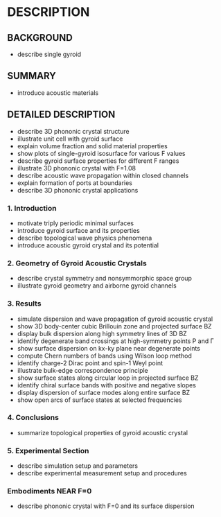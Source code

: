 # DESCRIPTION

## BACKGROUND

- describe single gyroid

## SUMMARY

- introduce acoustic materials

## DETAILED DESCRIPTION

- describe 3D phononic crystal structure
- illustrate unit cell with gyroid surface
- explain volume fraction and solid material properties
- show plots of single-gyroid isosurface for various F values
- describe gyroid surface properties for different F ranges
- illustrate 3D phononic crystal with F=1.08
- describe acoustic wave propagation within closed channels
- explain formation of ports at boundaries
- describe 3D phononic crystal applications

### 1. Introduction

- motivate triply periodic minimal surfaces
- introduce gyroid surface and its properties
- describe topological wave physics phenomena
- introduce acoustic gyroid crystal and its potential

### 2. Geometry of Gyroid Acoustic Crystals

- describe crystal symmetry and nonsymmorphic space group
- illustrate gyroid geometry and airborne gyroid channels

### 3. Results

- simulate dispersion and wave propagation of gyroid acoustic crystal
- show 3D body-center cubic Brillouin zone and projected surface BZ
- display bulk dispersion along high symmetry lines of 3D BZ
- identify degenerate band crossings at high-symmetry points P and Γ
- show surface dispersion on kx-ky plane near degenerate points
- compute Chern numbers of bands using Wilson loop method
- identify charge-2 Dirac point and spin-1 Weyl point
- illustrate bulk-edge correspondence principle
- show surface states along circular loop in projected surface BZ
- identify chiral surface bands with positive and negative slopes
- display dispersion of surface modes along entire surface BZ
- show open arcs of surface states at selected frequencies

### 4. Conclusions

- summarize topological properties of gyroid acoustic crystal

### 5. Experimental Section

- describe simulation setup and parameters
- describe experimental measurement setup and procedures

### Embodiments NEAR F=0

- describe phononic crystal with F=0 and its surface dispersion

